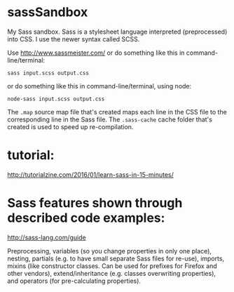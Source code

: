# sassSandbox
My Sass sandbox.
Sass is a stylesheet language interpreted (preprocessed) into CSS.
I use the newer syntax called SCSS.

Use http://www.sassmeister.com/
or do something like this in command-line/terminal:

`sass input.scss output.css`

or do something like this in command-line/terminal, using node:

`node-sass input.scss output.css`

The `.map` source map file that's created maps each line in the CSS file to the corresponding line in the Sass file. 
The `.sass-cache` cache folder that's created is used to speed up re-compilation.

# tutorial:
http://tutorialzine.com/2016/01/learn-sass-in-15-minutes/

# Sass features shown through described code examples:
http://sass-lang.com/guide

Preprocessing, 
variables (so you change properties in only one place), 
nesting, 
partials (e.g. to have small separate Sass files for re-use), 
imports, 
mixins (like constructor classes.  Can be used for prefixes for Firefox and other vendors), 
extend/inheritance (e.g. classes overwriting properties),
and 
operators (for pre-calculating properties).